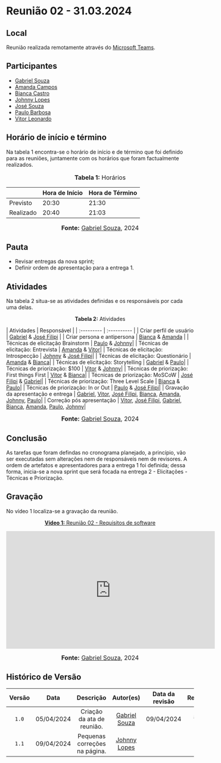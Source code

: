 # Reunião 02 - 31.03.2024

## Local

Reunião realizada remotamente através do [Microsoft Teams](https://www.microsoft.com/pt-br/microsoft-teams/free).


## Participantes

* [Gabriel Souza](https://github.com/GabrielMS00)
* [Amanda Campos](https://github.com/acamposs)
* [Bianca Castro](https://github.com/BiancaPatrocinio7)
* [Johnny Lopes](https://github.com/JohnnyLopess)
* [José Souza](https://github.com/JoseFilipi)
* [Paulo Barbosa](https://github.com/paulohborba)
* [Vitor Leonardo](https://github.com/vitorfleonardo)

## Horário de início e término

Na tabela 1 encontra-se o horário de início e de término que foi definido para as reuniões, juntamente com os horários que foram factualmente realizados.

<div align="center">
<font size="3"><p style="text-align: center"><b>Tabela 1:</b> Horários</p></font>

<table>
    <thead>
        <tr>
            <th></th>
            <th>Hora de Início</th>
            <th>Hora de Término</th>
        </tr>
    </thead>
    <tbody>
        <tr>
            <td>Previsto</td>
            <td>20:30</td>
            <td>21:30</td>
        </tr>
        <tr>
            <td>Realizado</td>
            <td>20:40</td>
            <td>21:03</td>
        </tr>
    </tbody>
</table>

<font size="3"><p style="text-align: center"><b>Fonte:</b> <a href="https://github.com/GabrielMS00">Gabriel Souza</a>, 2024</p></font>
</div>

## Pauta

* Revisar entregas da nova sprint;
* Definir ordem de apresentação para a entrega 1.

## Atividades

Na tabela 2 situa-se as atividades definidas e os responsáveis por cada uma delas.

<p align="center" > <strong> Tabela 2:</Strong> Atividades</font> <gitbr></p>
| Atividades | Responsável   |
| :--------- | :---------- |
| Criar perfil de usuário | <a href="https://github.com/GabrielMS00">Gabriel</a> & <a href="https://github.com/JoseFilipi">José Filipi</a> |
| Criar persona e antipersona | <a href="https://github.com/BiancaPatrocinio7">Bianca</a> & <a href="https://github.com/acamposs">Amanda</a> |
| Técnicas de elicitação Brainstorm | <a href="https://github.com/paulohborba">Paulo</a> & <a href="https://github.com/JohnnyLopess">Johnny</a>|
| Técnicas de elicitação: Entrevista | <a href="https://github.com/acamposs">Amanda</a> & <a href="https://github.com/vitorfleonardo">Vitor</a>|
| Técnicas de elicitação: Introspecção | <a href="https://github.com/JohnnyLopess">Johnny</a> & <a href="https://github.com/JoseFilipi">José Filipi</a>|
| Técnicas de elicitação: Questionário | <a href="https://github.com/acamposs">Amanda</a> & <a href="https://github.com/BiancaPatrocinio7">Bianca</a>|
| Técnicas de elicitação: Storytelling | <a href="https://github.com/GabrielMS00">Gabriel</a> & <a href="https://github.com/paulohborba">Paulo</a>|
| Técnicas de priorização: $100 | <a href="https://github.com/vitorfleonardo">Vitor</a> & <a href="https://github.com/JohnnyLopess">Johnny</a>|
| Técnicas de priorização: First things First | <a href="https://github.com/vitorfleonardo">Vitor</a> & <a href="https://github.com/BiancaPatrocinio7">Bianca</a>|
| Técnicas de priorização: MoSCoW | <a href="https://github.com/JoseFilipi">José Filipi</a> & <a href="https://github.com/GabrielMS00">Gabriel</a>|
| Técnicas de priorização: Three Level Scale | <a href="https://github.com/BiancaPatrocinio7">Bianca</a> & <a href="https://github.com/paulohborba">Paulo</a>|
| Técnicas de priorização: In or Out | <a href="https://github.com/paulohborba">Paulo</a> & <a href="https://github.com/JoseFilipi">José Filipi</a>|
| Gravação da apresentação e entrega | <a href="https://github.com/GabrielMS00">Gabriel</a>, <a href="https://github.com/vitorfleonardo">Vitor</a>, <a href="https://github.com/JoseFilipi">José Filipi</a>, <a href="https://github.com/BiancaPatrocinio7">Bianca</a>, <a href="https://github.com/acamposs">Amanda</a>, <a href="https://github.com/JohnnyLopess">Johnny</a>, <a href="https://github.com/paulohborba">Paulo</a>|
| Correção pós apresentação | <a href="https://github.com/vitorfleonardo">Vitor</a>, <a href="https://github.com/JoseFilipi">José Filipi</a>, <a href="https://github.com/GabrielMS00">Gabriel</a>, <a href="https://github.com/BiancaPatrocinio7">Bianca</a>, <a href="https://github.com/acamposs">Amanda</a>, <a href="https://github.com/paulohborba">Paulo</a>, <a href="https://github.com/JohnnyLopess">Johnny</a>|

<font size="3"><p style="text-align: center"><b>Fonte:</b> [Gabriel Souza](https://github.com/GabrielMS00), 2024</p></font>



## Conclusão

As tarefas que foram defindas no cronograma planejado, a princípio, vão ser executadas sem alterações nem de responsáveis nem de 
revisores. A ordem de artefatos e apresentadores para a entrega 1 foi definida; dessa forma, inicia-se a nova sprint que será focada 
na entrega 2 - Elicitações - Técnicas e Priorização.


## Gravação

No vídeo 1 localiza-se a gravação da reunião.

<div align="center">
<p style="text-align: center"><a href="https://www.youtube.com/watch?v=aRpm6NL2U3g" target="blanket"><b>Vídeo 1:</b> Reunião 02 - Requisitos de software</a></p>

<iframe width="560" height="315" src="https://www.youtube.com/embed/aRpm6NL2U3g?si=bDRBPqoxuE_uchFs" title="Reunião 2" frameborder="0" allow="accelerometer; autoplay; clipboard-write; encrypted-media; gyroscope; picture-in-picture; web-share" allowfullscreen></iframe>

<font size="3"><p style="text-align: center"><b>Fonte:</b> <a href="https://github.com/GabrielMS00">Gabriel Souza</a>, 2024</p></font>
</div >

## Histórico de Versão

| Versão | Data | Descrição | Autor(es) | Data da revisão | Revisor(es) |
| :--: | :--: | :--: | :--: | :--: | :--: |
| `1.0`  |05/04/2024| Criação da ata de reunião. | [Gabriel Souza](https://github.com/GabrielMS00) | 09/04/2024 | [Johnny Lopes](https://github.com/JohnnyLopess)|
| `1.1`  |09/04/2024| Pequenas correções na página. | [Johnny Lopes](https://github.com/JohnnyLopess)|  | |


